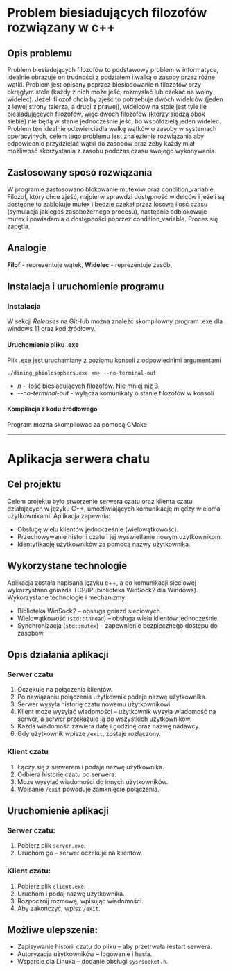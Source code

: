 # Problem biesiadujących filozofów rozwiązany w c++
## Opis problemu
Problem biesiadujących filozofów to podstawowy problem w informatyce, idealnie obrazuje on trudności z podziałem i walką o zasoby przez różne wątki.
Problem jest opisany poprzez biesiadowanie n filozofów przy okrągłym stole (każdy z nich może jeść, rozmyslać lub czekać na wolny widelec).
Jeżeli filozof chciałby zjeść to potrzebuje dwóch widelców (jeden z lewej strony talerza, a drugi z prawej), widelców na stole jest tyle ile biesiadująceych
filozofów, więc dwóch filozofów (którzy siedzą obok siebie) nie będą w stanie jednocześnie jeść, bo współdzielą jeden widelec. Problem ten idealnie
odzwierciedla walkę wątków o zasoby w systemach operacyjnych, celem tego problemu jest znalezienie rozwiązania aby odpowiednio przydzielać wątki do zasobów
oraz żeby każdy miał możliwość skorzystania z zasobu podczas czasu swojego wykonywania.

## Zastosowany sposó rozwiązania
W programie zastosowano blokowanie mutexów oraz condition_variable. Filozof, który chce zjeść, najpierw sprawdzi dostępność widelców i jeżeli
są dostępne to zablokuje mutex i będzie czekał przez losową ilość czasu (symulacja jakiegoś zasobożernego procesu), następnie odblokowuje mutex i
powiadamia o dostępności poprzez condition_variable. Proces się zapętla.

## Analogie
**Filof** - reprezentuje wątek,
**Widelec** - reprezentuje zasób,

## Instalacja i uruchomienie programu
### Instalacja
W sekcji *Releases* na GitHub można znaleźć skompilowny program .exe dla windows 11 oraz kod źródłowy.
#### Uruchomienie pliku .exe
Plik .exe jest uruchamiany z poziomu konsoli z odpowiednimi argumentami

```./dining_phiolosophers.exe <n> --no-terminal-out```

- *n* - ilość biesiadujących filozofów. Nie mniej niż 3,
- *--no-terminal-out* - wyłącza komunikaty o stanie filozofów w konsoli
#### Kompilacja z kodu źródłowego
Program można skompilowac za pomocą CMake

---

# Aplikacja serwera chatu

## Cel projektu
Celem projektu było stworzenie serwera czatu oraz klienta czatu działających w języku C++, umożliwiających komunikację między wieloma użytkownikami. Aplikacja zapewnia:
- Obsługę wielu klientów jednocześnie (wielowątkowość).
- Przechowywanie historii czatu i jej wyświetlanie nowym użytkownikom.
- Identyfikację użytkowników za pomocą nazwy użytkownika.

## Wykorzystane technologie
Aplikacja została napisana języku c++, a do komunikacji sieciowej wykorzystano gniazda TCP/IP (biblioteka WinSock2 dla Windows).  
Wykorzystane technologie i mechanizmy:
- Biblioteka WinSock2 – obsługa gniazd sieciowych.
- Wielowątkowość (```std::thread```) – obsługa wielu klientów jednocześnie.
- Synchronizacja (```std::mutex```) – zapewnienie bezpiecznego dostępu do zasobów.

## Opis działania aplikacji

### Serwer czatu
1. Oczekuje na połączenia klientów.
2. Po nawiązaniu połączenia użytkownik podaje nazwę użytkownika.
3. Serwer wysyła historię czatu nowemu użytkownikowi.
4. Klient może wysyłać wiadomości – użytkownik wysyła wiadomość na serwer, a serwer przekazuje ją do wszystkich użytkowników.
5. Każda wiadomość zawiera datę i godzinę oraz nazwę nadawcy.
6. Gdy użytkownik wpisze ```/exit```, zostaje rozłączony.

### Klient czatu
1. Łączy się z serwerem i podaje nazwę użytkownika.
2. Odbiera historię czatu od serwera.
3. Może wysyłać wiadomości do innych użytkowników.
5. Wpisanie ```/exit``` powoduje zamknięcie połączenia.

## Uruchomienie aplikacji
### Serwer czatu:  
1. Pobierz plik ```server.exe```.  
2. Uruchom go – serwer oczekuje na klientów.  

### Klient czatu:  
1. Pobierz plik ```client.exe```.  
2. Uruchom i podaj nazwę użytkownika.  
3. Rozpocznij rozmowę, wpisując wiadomości.  
4. Aby zakończyć, wpisz ```/exit```.  

## Możliwe ulepszenia:  
- Zapisywanie historii czatu do pliku – aby przetrwała restart serwera.  
- Autoryzacja użytkowników – logowanie i hasła.  
- Wsparcie dla Linuxa – dodanie obsługi ```sys/socket.h```.  
